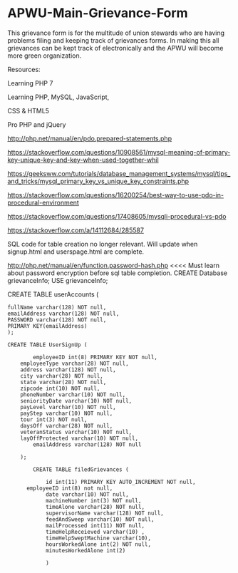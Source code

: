 # APWU-Main-Grievance-Form
This grievance form is for the multitude of union stewards who are having problems filing and keeping track of grievances forms.
In making this all grievances can be kept track of electronically and the APWU will become more green organization.

Resources:

Learning PHP 7

Learning PHP, MySQL, JavaScript,

CSS & HTML5

Pro PHP and jQuery

http://php.net/manual/en/pdo.prepared-statements.php

https://stackoverflow.com/questions/10908561/mysql-meaning-of-primary-key-unique-key-and-key-when-used-together-whil

https://geeksww.com/tutorials/database_management_systems/mysql/tips_and_tricks/mysql_primary_key_vs_unique_key_constraints.php

https://stackoverflow.com/questions/16200254/best-way-to-use-pdo-in-procedural-environment

https://stackoverflow.com/questions/17408605/mysqli-procedural-vs-pdo

https://stackoverflow.com/a/14112684/285587

SQL code for table creation no longer relevant. Will update when signup.html and userspage.html are complete.

http://php.net/manual/en/function.password-hash.php
<<<<
Must learn about password encryption before sql table completion.
CREATE Database grievanceInfo;
USE grievanceInfo;

CREATE TABLE userAccounts (

	fullName varchar(128) NOT null,
	emailAddress varchar(128) NOT null,
	PASSWORD varchar(128) NOT null,
	PRIMARY KEY(emailAddress)
	);

	CREATE TABLE UserSignUp (

			employeeID int(8) PRIMARY KEY NOT null,
	    employeeType varchar(28) NOT null,
	    address varchar(128) NOT null,
	    city varchar(28) NOT null,
	    state varchar(28) NOT null,
	    zipcode int(10) NOT null,
	    phoneNumber varchar(10) NOT null,
	    seniorityDate varchar(10) NOT null,
	    payLevel varchar(10) NOT null,
	    payStep varchar(10) NOT null,
	    tour int(3) NOT null,
	    daysOff varchar(28) NOT null,
	    veteranStatus varchar(10) NOT null,
	    layOffProtected varchar(10) NOT null,
			emailAddress varchar(128) NOT null

		);

			CREATE TABLE filedGrievances (

				id int(11) PRIMARY KEY AUTO_INCREMENT NOT null,
	      employeeID int(8) not null,			
				date varchar(10) NOT null,
				machineNumber int(3) NOT null,
				timeAlone varchar(28) NOT null,
				supervisorName varchar(128) NOT null,
				feedAndSweep varchar(10) NOT null,
				mailProcessed int(11) NOT null,
				timeHelpReceieved varchar(10) ,
				timeHelpSweptMachine varchar(10),
				hoursWorkedAlone int(2) NOT null,
				minutesWorkedAlone int(2)

				)
